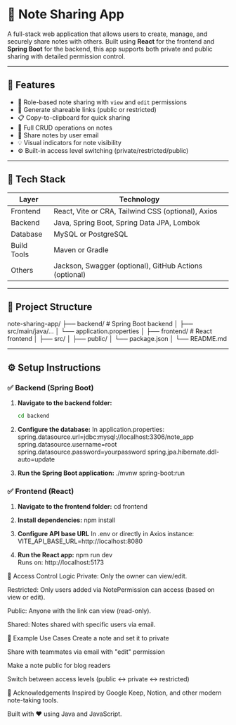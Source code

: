 # 📝 Note Sharing App

A full-stack web application that allows users to create, manage, and securely share notes with others. Built using **React** for the frontend and **Spring Boot** for the backend, this app supports both private and public sharing with detailed permission control.

---

## 🌟 Features

- 🔐 Role-based note sharing with `view` and `edit` permissions
- 🔗 Generate shareable links (public or restricted)
- 📋 Copy-to-clipboard for quick sharing
- 📄 Full CRUD operations on notes
- 📧 Share notes by user email
- 💡 Visual indicators for note visibility
- ⚙️ Built-in access level switching (private/restricted/public)

---

## 🧰 Tech Stack

| Layer       | Technology                                             |
| ----------- | ------------------------------------------------------ |
| Frontend    | React, Vite or CRA, Tailwind CSS (optional), Axios     |
| Backend     | Java, Spring Boot, Spring Data JPA, Lombok             |
| Database    | MySQL or PostgreSQL                                    |
| Build Tools | Maven or Gradle                                        |
| Others      | Jackson, Swagger (optional), GitHub Actions (optional) |

---

## 📁 Project Structure

note-sharing-app/
├── backend/ # Spring Boot backend
│ ├── src/main/java/...
│ └── application.properties
│
├── frontend/ # React frontend
│ ├── src/
│ ├── public/
│ └── package.json
│
└── README.md

---

## ⚙️ Setup Instructions

### ✅ Backend (Spring Boot)

1. **Navigate to the backend folder:**
   ```bash
   cd backend
   ```
2. **Configure the database:**
   In application.properties:
   spring.datasource.url=jdbc:mysql://localhost:3306/note_app
   spring.datasource.username=root
   spring.datasource.password=yourpassword
   spring.jpa.hibernate.ddl-auto=update

3. **Run the Spring Boot application:**
   ./mvnw spring-boot:run

### ✅ Frontend (React)

1. **Navigate to the frontend folder:**
   cd frontend

2. **Install dependencies:**
   npm install

3. **Configure API base URL**
   In .env or directly in Axios instance:
   VITE_API_BASE_URL=http://localhost:8080
4. **Run the React app:**
   npm run dev  
   Runs on: http://localhost:5173

🔐 Access Control Logic
Private: Only the owner can view/edit.

Restricted: Only users added via NotePermission can access (based on view or edit).

Public: Anyone with the link can view (read-only).

Shared: Notes shared with specific users via email.

🧪 Example Use Cases
Create a note and set it to private

Share with teammates via email with "edit" permission

Make a note public for blog readers

Switch between access levels (public ↔ private ↔ restricted)

🙌 Acknowledgements
Inspired by Google Keep, Notion, and other modern note-taking tools.

Built with ❤️ using Java and JavaScript.
